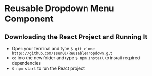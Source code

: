 # Reusable Dropdown Menu Component

## Downloading the React Project and Running It
- Open your terminal and type `$ git clone https://github.com/ssun00/ReusableDropdown.git`
- `cd` into the new folder and type `$ npm install` to install required dependencies
- `$ npm start` to run the React project
